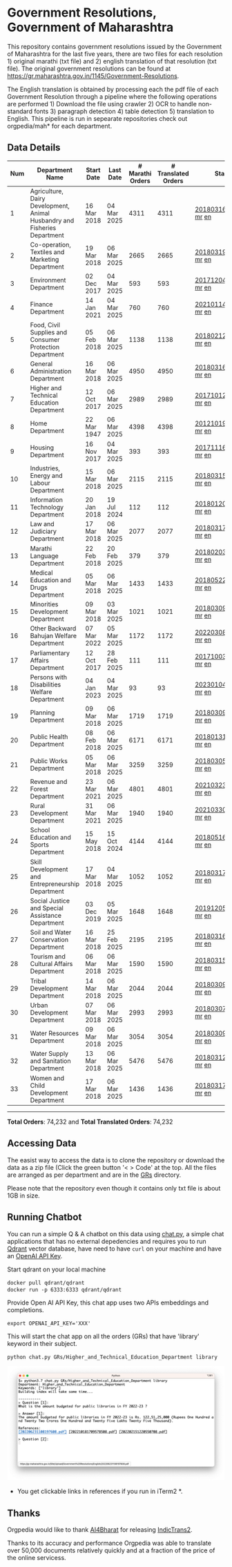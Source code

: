 # Government Resolutions, Government of Maharashtra

This repository contains government resolutions issued by the Government of Maharashtra for the last five years, there are two files for each resolution 1) original marathi (txt file) and 2) english translation of that resolution (txt file). The original government resolutions can be found at https://gr.maharashtra.gov.in/1145/Government-Resolutions.

The English translation is obtained by processing each the pdf file of each Government Resolution through a pipeline where the following operations are performed 1) Download the file using crawler 2) OCR to handle non-standard fonts 3) paragraph detection 4) table  detection 5) translation to English. This pipeline is run in sepearate repositories check out orgpedia/mah* for each department.


## Data Details

| Num | Department Name | Start Date | Last Date | # Marathi Orders | # Translated Orders | Starting Order | Last Order |
| --- | --------------- | ---------- | --------- | ---------------- | ------------------- | -------------- | ---------- |
| 1 | Agriculture, Dairy Development, Animal Husbandry and Fisheries Department | 16 Mar 2018 | 04 Mar 2025 | 4311 | 4311 | [201803161624182101.pdf](https://gr.maharashtra.gov.in/Site/Upload/Government%20Resolutions/English/201803161624182101.pdf) [mr](GRs/Agriculture,_Dairy_Development,_Animal_Husbandry_and_Fisheries_Department/201803161624182101.pdf.mr.txt) [en](GRs/Agriculture,_Dairy_Development,_Animal_Husbandry_and_Fisheries_Department/201803161624182101.pdf.en.txt) | [202503041544165801.pdf](https://gr.maharashtra.gov.in/Site/Upload/Government%20Resolutions/English/202503041544165801.pdf) [mr](GRs/Agriculture,_Dairy_Development,_Animal_Husbandry_and_Fisheries_Department/202503041544165801.pdf.mr.txt) [en](GRs/Agriculture,_Dairy_Development,_Animal_Husbandry_and_Fisheries_Department/202503041544165801.pdf.en.txt) |
| 2 | Co-operation, Textiles and Marketing Department | 19 Mar 2018 | 06 Mar 2025 | 2665 | 2665 | [201803191257576702.pdf](https://gr.maharashtra.gov.in/Site/Upload/Government%20Resolutions/English/201803191257576702.pdf) [mr](GRs/Co-operation,_Textiles_and_Marketing_Department/201803191257576702.pdf.mr.txt) [en](GRs/Co-operation,_Textiles_and_Marketing_Department/201803191257576702.pdf.en.txt) | [202503061402419502.pdf](https://gr.maharashtra.gov.in/Site/Upload/Government%20Resolutions/English/202503061402419502.pdf) [mr](GRs/Co-operation,_Textiles_and_Marketing_Department/202503061402419502.pdf.mr.txt) [en](GRs/Co-operation,_Textiles_and_Marketing_Department/202503061402419502.pdf.en.txt) |
| 3 | Environment Department | 02 Dec 2017 | 04 Mar 2025 | 593 | 593 | [201712041147216904.pdf](https://gr.maharashtra.gov.in/Site/Upload/Government%20Resolutions/English/201712041147216904.pdf) [mr](GRs/Environment_Department/201712041147216904.pdf.mr.txt) [en](GRs/Environment_Department/201712041147216904.pdf.en.txt) | [202503041554257004.pdf](https://gr.maharashtra.gov.in/Site/Upload/Government%20Resolutions/English/202503041554257004.pdf) [mr](GRs/Environment_Department/202503041554257004.pdf.mr.txt) [en](GRs/Environment_Department/202503041554257004.pdf.en.txt) |
| 4 | Finance Department | 14 Jan 2021 | 04 Mar 2025 | 760 | 760 | [202101141237329905.pdf](https://gr.maharashtra.gov.in/Site/Upload/Government%20Resolutions/English/202101141237329905.pdf) [mr](GRs/Finance_Department/202101141237329905.pdf.mr.txt) [en](GRs/Finance_Department/202101141237329905.pdf.en.txt) | [202503041749063005.pdf](https://gr.maharashtra.gov.in/Site/Upload/Government%20Resolutions/English/202503041749063005.pdf) [mr](GRs/Finance_Department/202503041749063005.pdf.mr.txt) [en](GRs/Finance_Department/202503041749063005.pdf.en.txt) |
| 5 | Food, Civil Supplies and Consumer Protection Department | 05 Feb 2018 | 06 Mar 2025 | 1138 | 1138 | [201802121244545806.pdf](https://gr.maharashtra.gov.in/Site/Upload/Government%20Resolutions/English/201802121244545806.pdf) [mr](GRs/Food,_Civil_Supplies_and_Consumer_Protection_Department/201802121244545806.pdf.mr.txt) [en](GRs/Food,_Civil_Supplies_and_Consumer_Protection_Department/201802121244545806.pdf.en.txt) | [202503061608331106.pdf](https://gr.maharashtra.gov.in/Site/Upload/Government%20Resolutions/English/202503061608331106.pdf) [mr](GRs/Food,_Civil_Supplies_and_Consumer_Protection_Department/202503061608331106.pdf.mr.txt) [en](GRs/Food,_Civil_Supplies_and_Consumer_Protection_Department/202503061608331106.pdf.en.txt) |
| 6 | General Administration Department | 16 Mar 2018 | 06 Mar 2025 | 4950 | 4950 | [201803161224022707.pdf](https://gr.maharashtra.gov.in/Site/Upload/Government%20Resolutions/English/201803161224022707.pdf) [mr](GRs/General_Administration_Department/201803161224022707.pdf.mr.txt) [en](GRs/General_Administration_Department/201803161224022707.pdf.en.txt) | [202503061839538907.pdf](https://gr.maharashtra.gov.in/Site/Upload/Government%20Resolutions/English/202503061839538907.pdf) [mr](GRs/General_Administration_Department/202503061839538907.pdf.mr.txt) [en](GRs/General_Administration_Department/202503061839538907.pdf.en.txt) |
| 7 | Higher and Technical Education Department | 12 Oct 2017 | 06 Mar 2025 | 2989 | 2989 | [201710121514029708.pdf](https://gr.maharashtra.gov.in/Site/Upload/Government%20Resolutions/English/201710121514029708.pdf) [mr](GRs/Higher_and_Technical_Education_Department/201710121514029708.pdf.mr.txt) [en](GRs/Higher_and_Technical_Education_Department/201710121514029708.pdf.en.txt) | [202503061757486308.pdf](https://gr.maharashtra.gov.in/Site/Upload/Government%20Resolutions/English/202503061757486308.....pdf) [mr](GRs/Higher_and_Technical_Education_Department/202503061757486308.pdf.mr.txt) [en](GRs/Higher_and_Technical_Education_Department/202503061757486308.pdf.en.txt) |
| 8 | Home Department | 22 Mar 1947 | 06 Mar 2025 | 4398 | 4398 | [201210191648552129.pdf](https://gr.maharashtra.gov.in/Site/Upload/Government%20Resolutions/English/201210191648552129.pdf) [mr](GRs/Home_Department/201210191648552129.pdf.mr.txt) [en](GRs/Home_Department/201210191648552129.pdf.en.txt) | [202503061615200129.pdf](https://gr.maharashtra.gov.in/Site/Upload/Government%20Resolutions/English/202503061615200129.pdf) [mr](GRs/Home_Department/202503061615200129.pdf.mr.txt) [en](GRs/Home_Department/202503061615200129.pdf.en.txt) |
| 9 | Housing Department | 16 Nov 2017 | 04 Mar 2025 | 393 | 393 | [201711161447076609.pdf](https://gr.maharashtra.gov.in/Site/Upload/Government%20Resolutions/English/201711161447076609.pdf) [mr](GRs/Housing_Department/201711161447076609.pdf.mr.txt) [en](GRs/Housing_Department/201711161447076609.pdf.en.txt) | [202503041837534609.pdf](https://gr.maharashtra.gov.in/Site/Upload/Government%20Resolutions/English/202503041837534609.pdf) [mr](GRs/Housing_Department/202503041837534609.pdf.mr.txt) [en](GRs/Housing_Department/202503041837534609.pdf.en.txt) |
| 10 | Industries, Energy and Labour Department | 15 Mar 2018 | 06 Mar 2025 | 2115 | 2115 | [201803151204055010.pdf](https://gr.maharashtra.gov.in/Site/Upload/Government%20Resolutions/English/201803151204055010.pdf) [mr](GRs/Industries,_Energy_and_Labour_Department/201803151204055010.pdf.mr.txt) [en](GRs/Industries,_Energy_and_Labour_Department/201803151204055010.pdf.en.txt) | [202503061440167610.pdf](https://gr.maharashtra.gov.in/Site/Upload/Government%20Resolutions/English/202503061440167610.pdf) [mr](GRs/Industries,_Energy_and_Labour_Department/202503061440167610.pdf.mr.txt) [en](GRs/Industries,_Energy_and_Labour_Department/202503061440167610.pdf.en.txt) |
| 11 | Information Technology Department | 20 Jan 2018 | 19 Jul 2024 | 112 | 112 | [201801201843024511.pdf](https://gr.maharashtra.gov.in/Site/Upload/Government%20Resolutions/English/201801201843024511.pdf) [mr](GRs/Information_Technology_Department/201801201843024511.pdf.mr.txt) [en](GRs/Information_Technology_Department/201801201843024511.pdf.en.txt) | [202407191742379111.pdf](https://gr.maharashtra.gov.in/Site/Upload/Government%20Resolutions/English/202407191742379111.pdf) [mr](GRs/Information_Technology_Department/202407191742379111.pdf.mr.txt) [en](GRs/Information_Technology_Department/202407191742379111.pdf.en.txt) |
| 12 | Law and Judiciary Department | 17 Mar 2018 | 06 Mar 2025 | 2077 | 2077 | [201803171129290212.pdf](https://gr.maharashtra.gov.in/Site/Upload/Government%20Resolutions/English/201803171129290212.pdf) [mr](GRs/Law_and_Judiciary_Department/201803171129290212.pdf.mr.txt) [en](GRs/Law_and_Judiciary_Department/201803171129290212.pdf.en.txt) | [202503061522087912.pdf](https://gr.maharashtra.gov.in/Site/Upload/Government%20Resolutions/English/202503061522087912.pdf) [mr](GRs/Law_and_Judiciary_Department/202503061522087912.pdf.mr.txt) [en](GRs/Law_and_Judiciary_Department/202503061522087912.pdf.en.txt) |
| 13 | Marathi Language Department | 22 Feb 2018 | 20 Feb 2025 | 379 | 379 | [201802031549154233.pdf](https://gr.maharashtra.gov.in/Site/Upload/Government%20Resolutions/English/201802031549154233.pdf) [mr](GRs/Marathi_Language_Department/201802031549154233.pdf.mr.txt) [en](GRs/Marathi_Language_Department/201802031549154233.pdf.en.txt) | [202502201314105633.pdf](https://gr.maharashtra.gov.in/Site/Upload/Government%20Resolutions/English/202502201314105633.pdf) [mr](GRs/Marathi_Language_Department/202502201314105633.pdf.mr.txt) [en](GRs/Marathi_Language_Department/202502201314105633.pdf.en.txt) |
| 14 | Medical Education and Drugs Department | 05 Mar 2018 | 06 Mar 2025 | 1433 | 1433 | [201805221424292513.pdf](https://gr.maharashtra.gov.in/Site/Upload/Government%20Resolutions/English/201805221424292513.pdf) [mr](GRs/Medical_Education_and_Drugs_Department/201805221424292513.pdf.mr.txt) [en](GRs/Medical_Education_and_Drugs_Department/201805221424292513.pdf.en.txt) | [202503061725326813.pdf](https://gr.maharashtra.gov.in/Site/Upload/Government%20Resolutions/English/202503061725326813.pdf) [mr](GRs/Medical_Education_and_Drugs_Department/202503061725326813.pdf.mr.txt) [en](GRs/Medical_Education_and_Drugs_Department/202503061725326813.pdf.en.txt) |
| 15 | Minorities Development Department | 09 Mar 2018 | 03 Mar 2025 | 1021 | 1021 | [201803091218355314.pdf](https://gr.maharashtra.gov.in/Site/Upload/Government%20Resolutions/English/201803091218355314.pdf) [mr](GRs/Minorities_Development_Department/201803091218355314.pdf.mr.txt) [en](GRs/Minorities_Development_Department/201803091218355314.pdf.en.txt) | [202503031324350314.pdf](https://gr.maharashtra.gov.in/Site/Upload/Government%20Resolutions/English/202503031324350314.pdf) [mr](GRs/Minorities_Development_Department/202503031324350314.pdf.mr.txt) [en](GRs/Minorities_Development_Department/202503031324350314.pdf.en.txt) |
| 16 | Other Backward Bahujan Welfare Department | 07 Mar 2022 | 05 Mar 2025 | 1172 | 1172 | [202203081752439334.pdf](https://gr.maharashtra.gov.in/Site/Upload/Government%20Resolutions/English/202203081752439334.pdf) [mr](GRs/Other_Backward_Bahujan_Welfare_Department/202203081752439334.pdf.mr.txt) [en](GRs/Other_Backward_Bahujan_Welfare_Department/202203081752439334.pdf.en.txt) | [202503051510156834.pdf](https://gr.maharashtra.gov.in/Site/Upload/Government%20Resolutions/English/202503051510156834.pdf) [mr](GRs/Other_Backward_Bahujan_Welfare_Department/202503051510156834.pdf.mr.txt) [en](GRs/Other_Backward_Bahujan_Welfare_Department/202503051510156834.pdf.en.txt) |
| 17 | Parliamentary Affairs Department | 12 Oct 2017 | 28 Feb 2025 | 111 | 111 | [201710031642378615.pdf](https://gr.maharashtra.gov.in/Site/Upload/Government%20Resolutions/English/201710031642378615.pdf) [mr](GRs/Parliamentary_Affairs_Department/201710031642378615.pdf.mr.txt) [en](GRs/Parliamentary_Affairs_Department/201710031642378615.pdf.en.txt) | [202502281846183415.pdf](https://gr.maharashtra.gov.in/Site/Upload/Government%20Resolutions/English/202502281846183415.pdf) [mr](GRs/Parliamentary_Affairs_Department/202502281846183415.pdf.mr.txt) [en](GRs/Parliamentary_Affairs_Department/202502281846183415.pdf.en.txt) |
| 18 | Persons with Disabilities Welfare Department | 04 Jan 2023 | 04 Mar 2025 | 93 | 93 | [202301041906309635.pdf](https://gr.maharashtra.gov.in/Site/Upload/Government%20Resolutions/English/202301041906309635.pdf) [mr](GRs/Persons_with_Disabilities_Welfare_Department/202301041906309635.pdf.mr.txt) [en](GRs/Persons_with_Disabilities_Welfare_Department/202301041906309635.pdf.en.txt) | [202503041230244535.pdf](https://gr.maharashtra.gov.in/Site/Upload/Government%20Resolutions/English/202503041230244535.pdf) [mr](GRs/Persons_with_Disabilities_Welfare_Department/202503041230244535.pdf.mr.txt) [en](GRs/Persons_with_Disabilities_Welfare_Department/202503041230244535.pdf.en.txt) |
| 19 | Planning Department | 09 Mar 2018 | 06 Mar 2025 | 1719 | 1719 | [201803091441032716.pdf](https://gr.maharashtra.gov.in/Site/Upload/Government%20Resolutions/English/201803091441032716.pdf) [mr](GRs/Planning_Department/201803091441032716.pdf.mr.txt) [en](GRs/Planning_Department/201803091441032716.pdf.en.txt) | [202503061606499416.pdf](https://gr.maharashtra.gov.in/Site/Upload/Government%20Resolutions/English/202503061606499416.pdf) [mr](GRs/Planning_Department/202503061606499416.pdf.mr.txt) [en](GRs/Planning_Department/202503061606499416.pdf.en.txt) |
| 20 | Public Health Department | 08 Feb 2018 | 06 Mar 2025 | 6171 | 6171 | [201801311722275417.pdf](https://gr.maharashtra.gov.in/Site/Upload/Government%20Resolutions/English/201801311722275417.pdf) [mr](GRs/Public_Health_Department/201801311722275417.pdf.mr.txt) [en](GRs/Public_Health_Department/201801311722275417.pdf.en.txt) | [202503061524425317.pdf](https://gr.maharashtra.gov.in/Site/Upload/Government%20Resolutions/English/202503061524425317.pdf) [mr](GRs/Public_Health_Department/202503061524425317.pdf.mr.txt) [en](GRs/Public_Health_Department/202503061524425317.pdf.en.txt) |
| 21 | Public Works Department | 05 Mar 2018 | 06 Mar 2025 | 3259 | 3259 | [201803051515468118.pdf](https://gr.maharashtra.gov.in/Site/Upload/Government%20Resolutions/English/201803051515468118.pdf) [mr](GRs/Public_Works_Department/201803051515468118.pdf.mr.txt) [en](GRs/Public_Works_Department/201803051515468118.pdf.en.txt) | [202503061620511418.pdf](https://gr.maharashtra.gov.in/Site/Upload/Government%20Resolutions/English/202503061620511418....pdf) [mr](GRs/Public_Works_Department/202503061620511418.pdf.mr.txt) [en](GRs/Public_Works_Department/202503061620511418.pdf.en.txt) |
| 22 | Revenue and Forest Department | 23 Mar 2021 | 06 Mar 2025 | 4801 | 4801 | [202103231328393119.pdf](https://gr.maharashtra.gov.in/Site/Upload/Government%20Resolutions/English/202103231328393119.pdf) [mr](GRs/Revenue_and_Forest_Department/202103231328393119.pdf.mr.txt) [en](GRs/Revenue_and_Forest_Department/202103231328393119.pdf.en.txt) | [202503061752118619.pdf](https://gr.maharashtra.gov.in/Site/Upload/Government%20Resolutions/English/202503061752118619.pdf) [mr](GRs/Revenue_and_Forest_Department/202503061752118619.pdf.mr.txt) [en](GRs/Revenue_and_Forest_Department/202503061752118619.pdf.en.txt) |
| 23 | Rural Development Department | 31 Mar 2021 | 06 Mar 2025 | 1940 | 1940 | [202103301021181120.pdf](https://gr.maharashtra.gov.in/Site/Upload/Government%20Resolutions/English/202103301021181120.pdf) [mr](GRs/Rural_Development_Department/202103301021181120.pdf.mr.txt) [en](GRs/Rural_Development_Department/202103301021181120.pdf.en.txt) | [202503061520075320.pdf](https://gr.maharashtra.gov.in/Site/Upload/Government%20Resolutions/English/202503061520075320.pdf) [mr](GRs/Rural_Development_Department/202503061520075320.pdf.mr.txt) [en](GRs/Rural_Development_Department/202503061520075320.pdf.en.txt) |
| 24 | School Education and Sports Department | 15 May 2018 | 15 Oct 2024 | 4144 | 4144 | [201805161114241221.pdf](https://gr.maharashtra.gov.in/Site/Upload/Government%20Resolutions/English/201805161114241221.pdf) [mr](GRs/School_Education_and_Sports_Department/201805161114241221.pdf.mr.txt) [en](GRs/School_Education_and_Sports_Department/201805161114241221.pdf.en.txt) | [202410152127537021.pdf](https://gr.maharashtra.gov.in/Site/Upload/Government%20Resolutions/English/202410152127537021.pdf) [mr](GRs/School_Education_and_Sports_Department/202410152127537021.pdf.mr.txt) [en](GRs/School_Education_and_Sports_Department/202410152127537021.pdf.en.txt) |
| 25 | Skill Development and Entrepreneurship Department | 17 Mar 2018 | 04 Mar 2025 | 1052 | 1052 | [201803171322099003.pdf](https://gr.maharashtra.gov.in/Site/Upload/Government%20Resolutions/English/201803171322099003.pdf) [mr](GRs/Skill_Development_and_Entrepreneurship_Department/201803171322099003.pdf.mr.txt) [en](GRs/Skill_Development_and_Entrepreneurship_Department/201803171322099003.pdf.en.txt) | [202503041323471203.pdf](https://gr.maharashtra.gov.in/Site/Upload/Government%20Resolutions/English/202503041323471203.pdf) [mr](GRs/Skill_Development_and_Entrepreneurship_Department/202503041323471203.pdf.mr.txt) [en](GRs/Skill_Development_and_Entrepreneurship_Department/202503041323471203.pdf.en.txt) |
| 26 | Social Justice and Special Assistance Department | 03 Dec 2019 | 05 Mar 2025 | 1648 | 1648 | [201912051107011622.pdf](https://gr.maharashtra.gov.in/Site/Upload/Government%20Resolutions/English/201912051107011622.pdf) [mr](GRs/Social_Justice_and_Special_Assistance_Department/201912051107011622.pdf.mr.txt) [en](GRs/Social_Justice_and_Special_Assistance_Department/201912051107011622.pdf.en.txt) | [202503051746497722.pdf](https://gr.maharashtra.gov.in/Site/Upload/Government%20Resolutions/English/202503051746497722.pdf) [mr](GRs/Social_Justice_and_Special_Assistance_Department/202503051746497722.pdf.mr.txt) [en](GRs/Social_Justice_and_Special_Assistance_Department/202503051746497722.pdf.en.txt) |
| 27 | Soil and Water Conservation Department | 16 Mar 2018 | 25 Feb 2025 | 2195 | 2195 | [201803161247582426.pdf](https://gr.maharashtra.gov.in/Site/Upload/Government%20Resolutions/English/201803161247582426.pdf) [mr](GRs/Soil_and_Water_Conservation_Department/201803161247582426.pdf.mr.txt) [en](GRs/Soil_and_Water_Conservation_Department/201803161247582426.pdf.en.txt) | [202502251908113526.pdf](https://gr.maharashtra.gov.in/Site/Upload/Government%20Resolutions/English/202502251908113526.pdf) [mr](GRs/Soil_and_Water_Conservation_Department/202502251908113526.pdf.mr.txt) [en](GRs/Soil_and_Water_Conservation_Department/202502251908113526.pdf.en.txt) |
| 28 | Tourism and Cultural Affairs Department | 06 Mar 2018 | 06 Mar 2025 | 1590 | 1590 | [201803151055091823.pdf](https://gr.maharashtra.gov.in/Site/Upload/Government%20Resolutions/English/201803151055091823.pdf) [mr](GRs/Tourism_and_Cultural_Affairs_Department/201803151055091823.pdf.mr.txt) [en](GRs/Tourism_and_Cultural_Affairs_Department/201803151055091823.pdf.en.txt) | [202503061822224723.pdf](https://gr.maharashtra.gov.in/Site/Upload/Government%20Resolutions/English/202503061822224723.pdf) [mr](GRs/Tourism_and_Cultural_Affairs_Department/202503061822224723.pdf.mr.txt) [en](GRs/Tourism_and_Cultural_Affairs_Department/202503061822224723.pdf.en.txt) |
| 29 | Tribal Development Department | 14 Mar 2018 | 06 Mar 2025 | 2044 | 2044 | [201803091105184924.pdf](https://gr.maharashtra.gov.in/Site/Upload/Government%20Resolutions/English/201803091105184924.pdf) [mr](GRs/Tribal_Development_Department/201803091105184924.pdf.mr.txt) [en](GRs/Tribal_Development_Department/201803091105184924.pdf.en.txt) | [202503061832527924.pdf](https://gr.maharashtra.gov.in/Site/Upload/Government%20Resolutions/English/202503061832527924.pdf) [mr](GRs/Tribal_Development_Department/202503061832527924.pdf.mr.txt) [en](GRs/Tribal_Development_Department/202503061832527924.pdf.en.txt) |
| 30 | Urban Development Department | 07 Mar 2018 | 06 Mar 2025 | 2993 | 2993 | [201803071203178325.pdf](https://gr.maharashtra.gov.in/Site/Upload/Government%20Resolutions/English/201803071203178325.pdf) [mr](GRs/Urban_Development_Department/201803071203178325.pdf.mr.txt) [en](GRs/Urban_Development_Department/201803071203178325.pdf.en.txt) | [202503061759072825.pdf](https://gr.maharashtra.gov.in/Site/Upload/Government%20Resolutions/English/202503061759072825.pdf) [mr](GRs/Urban_Development_Department/202503061759072825.pdf.mr.txt) [en](GRs/Urban_Development_Department/202503061759072825.pdf.en.txt) |
| 31 | Water Resources Department | 09 Mar 2018 | 06 Mar 2025 | 3054 | 3054 | [201803091034435527.pdf](https://gr.maharashtra.gov.in/Site/Upload/Government%20Resolutions/English/201803091034435527.pdf) [mr](GRs/Water_Resources_Department/201803091034435527.pdf.mr.txt) [en](GRs/Water_Resources_Department/201803091034435527.pdf.en.txt) | [202503061715180627.pdf](https://gr.maharashtra.gov.in/Site/Upload/Government%20Resolutions/English/202503061715180627...pdf) [mr](GRs/Water_Resources_Department/202503061715180627.pdf.mr.txt) [en](GRs/Water_Resources_Department/202503061715180627.pdf.en.txt) |
| 32 | Water Supply and Sanitation Department | 13 Mar 2018 | 06 Mar 2025 | 5476 | 5476 | [201803121414108428.pdf](https://gr.maharashtra.gov.in/Site/Upload/Government%20Resolutions/English/201803121414108428.pdf) [mr](GRs/Water_Supply_and_Sanitation_Department/201803121414108428.pdf.mr.txt) [en](GRs/Water_Supply_and_Sanitation_Department/201803121414108428.pdf.en.txt) | [202503061612068128.pdf](https://gr.maharashtra.gov.in/Site/Upload/Government%20Resolutions/English/202503061612068128.pdf) [mr](GRs/Water_Supply_and_Sanitation_Department/202503061612068128.pdf.mr.txt) [en](GRs/Water_Supply_and_Sanitation_Department/202503061612068128.pdf.en.txt) |
| 33 | Women and Child Development Department | 17 Mar 2018 | 06 Mar 2025 | 1436 | 1436 | [201803171539444330.pdf](https://gr.maharashtra.gov.in/Site/Upload/Government%20Resolutions/English/201803171539444330.pdf) [mr](GRs/Women_and_Child_Development_Department/201803171539444330.pdf.mr.txt) [en](GRs/Women_and_Child_Development_Department/201803171539444330.pdf.en.txt) | [202503061644447930.pdf](https://gr.maharashtra.gov.in/Site/Upload/Government%20Resolutions/English/202503061644447930.pdf) [mr](GRs/Women_and_Child_Development_Department/202503061644447930.pdf.mr.txt) [en](GRs/Women_and_Child_Development_Department/202503061644447930.pdf.en.txt) |
----------------------------------------------------------------------------------------------------

**Total Orders**: 74,232 and **Total Translated Orders**: 74,232
## Accessing Data

The easist way to access the data is to clone the repository or download the data as a zip file (Click the green button '< > Code' at the top. All the files are arranged as per department and are in the [GRs](GRs) directory.

Please note that the repository even though it contains only txt file is about 1GB in size.

## Running Chatbot

You can run a simple Q & A chatbot on this data using [chat.py](chat.py), a simple chat applications that has no external depedencies and requires you to run [Qdrant](https://qdrant.tech/) vector database, have need to have `curl` on your machine and have an [OpenAI API Key](https://help.openai.com/en/articles/4936850-where-do-i-find-my-secret-api-key).

Start qdrant on your local machine
```shell
docker pull qdrant/qdrant
docker run -p 6333:6333 qdrant/qdrant
```

Provide Open AI API Key, this chat app uses two APIs embeddings and completions.
```shell
export OPENAI_API_KEY='XXX'
```

This will start the chat app on all the orders (GRs) that have 'library' keyword in their subject.

```shell
python chat.py GRs/Higher_and_Technical_Education_Department library
```

![screenshot of running chat.py](screenshot.png)

* You get clickable links in references if you run in iTerm2 *.

## Thanks

Orgpedia would like to thank [AI4Bharat](https://ai4bharat.iitm.ac.in/) for releasing [IndicTrans2](https://github.com/AI4Bharat/IndicTrans2).

Thanks to its accuracy and performance Orgpedia was able to translate over 50,000 documents relatively quickly and at a fraction of the price of the online servicess.

